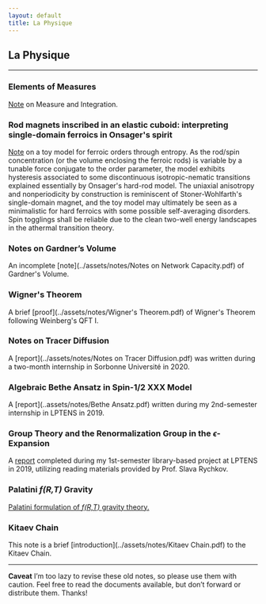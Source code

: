 ```yaml
---
layout: default
title: La Physique
---
```

## La Physique

---

### Elements of Measures
[Note](../assets/notes/Measures.pdf) on Measure and Integration.

### Rod magnets inscribed in an elastic cuboid: interpreting single-domain ferroics in Onsager's spirit

[Note](https://arxiv.org/abs/2206.01811) on a toy model for ferroic orders through entropy. As the rod/spin concentration (or the volume enclosing the ferroic rods) is variable by a tunable force conjugate to the order parameter, the model exhibits hysteresis associated to some discontinuous isotropic-nematic transitions explained essentially by Onsager's hard-rod model. The uniaxial anisotropy and nonperiodicity by construction is reminiscent of Stoner-Wohlfarth's single-domain magnet, and the toy model may ultimately be seen as a minimalistic for hard ferroics with some possible self-averaging disorders. Spin togglings shall be reliable due to the clean two-well energy landscapes in the athermal transition theory.

### Notes on Gardner’s Volume
An incomplete [note](../assets/notes/Notes on Network Capacity.pdf) of Gardner's Volume.

### Wigner's Theorem
A brief [proof](../assets/notes/Wigner's Theorem.pdf) of Wigner's Theorem following Weinberg's QFT I.

### Notes on Tracer Diffusion
A [report](../assets/notes/Notes on Tracer Diffusion.pdf) was written during a two-month internship in Sorbonne Université in 2020.

### Algebraic Bethe Ansatz in Spin-1/2 XXX Model
A [report](..assets/notes/Bethe Ansatz.pdf) written during my 2nd-semester internship in LPTENS in 2019.

### Group Theory and the Renormalization Group in the *ϵ*-Expansion
A [report](../assets/notes/Group_Theory_and_the_Renormalization_Group_in_the_Epsilon_Expansion.pdf) completed during my 1st-semester library-based project at LPTENS in 2019, utilizing reading materials provided by Prof. Slava Rychkov.

### Palatini *f(R,T)* Gravity
[Palatini formulation of *f(R,T)* gravity theory.](https://link.springer.com/article/10.1140/epjc/s10052-018-5923-9)

### Kitaev Chain
This note is a brief [introduction](../assets/notes/Kitaev Chain.pdf) to the Kitaev Chain.

___

**Caveat**  I’m too lazy to revise these old notes, so please use them with caution. Feel free to read the documents available, but don’t forward or distribute them. Thanks!
